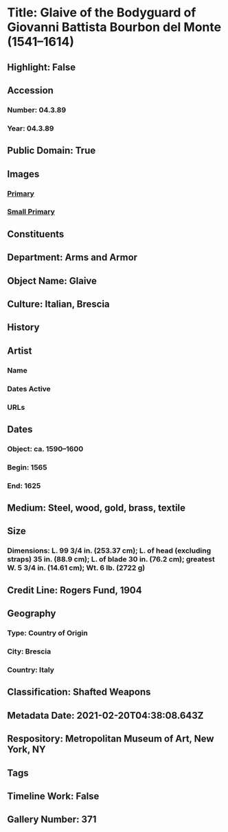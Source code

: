 # Title: Glaive of the Bodyguard of Giovanni Battista Bourbon del Monte (1541–1614)
## Highlight: False
## Accession
### Number: 04.3.89
### Year: 04.3.89
## Public Domain: True
## Images
### [Primary](https://images.metmuseum.org/CRDImages/aa/original/04.3.89_001june2014.jpg)
### [Small Primary](https://images.metmuseum.org/CRDImages/aa/web-large/04.3.89_001june2014.jpg)
## Constituents
## Department: Arms and Armor
## Object Name: Glaive
## Culture: Italian, Brescia
## History
## Artist
### Name
### Dates Active
### URLs
## Dates
### Object: ca. 1590–1600
### Begin: 1565
### End: 1625
## Medium: Steel, wood, gold, brass, textile
## Size
### Dimensions: L. 99 3/4 in. (253.37 cm); L. of head (excluding straps) 35 in. (88.9 cm); L. of blade 30 in. (76.2 cm); greatest W. 5 3/4 in. (14.61 cm); Wt. 6 lb. (2722 g)
## Credit Line: Rogers Fund, 1904
## Geography
### Type: Country of Origin
### City: Brescia
### Country: Italy
## Classification: Shafted Weapons
## Metadata Date: 2021-02-20T04:38:08.643Z
## Respository: Metropolitan Museum of Art, New York, NY
## Tags
## Timeline Work: False
## Gallery Number: 371